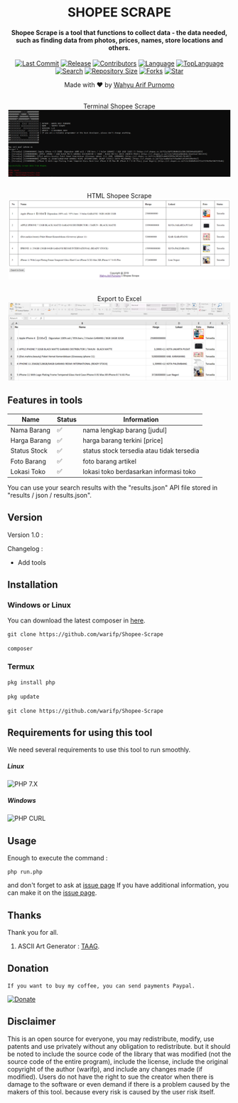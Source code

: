 <H1 align="center">
SHOPEE SCRAPE
</H1>
<H4 align="center">
Shopee Scrape is a tool that functions to collect data - the data needed, such as finding data from photos, prices, names, store locations and others.</br>
</H4>
<p align="center">
<a href="https://github.com/warifp"><img alt="Last Commit" src="https://img.shields.io/github/last-commit/warifp/shopee-scrape"/></a>
<a href="https://github.com/warifp"><img alt="Release" src="https://img.shields.io/github/release-date/warifp/shopee-scrape"/></a>
<a href="https://github.com/warifp"><img alt="Contributors" src="https://img.shields.io/github/contributors/warifp/shopee-scrape"/></a>
<a href="https://github.com/warifp"><img alt="Language" src="https://img.shields.io/github/languages/count/warifp/shopee-scrape"/></a>
<a href="https://github.com/warifp"><img alt="TopLanguage" src="https://img.shields.io/github/languages/top/warifp/shopee-scrape"/></a>
</br>
<a href="https://github.com/warifp"><img alt="Search" src="https://img.shields.io/github/search/warifp/shopee-scrape/scrape"/></a>
<a href="https://github.com/warifp"><img alt="Repository Size" src="https://img.shields.io/github/repo-size/warifp/shopee-scrape"/></a>
<a href="https://github.com/warifp"><img alt="Forks" src="https://img.shields.io/github/forks/warifp/shopee-scrape"/></a>
<a href="https://github.com/warifp"><img alt="Star" src="https://img.shields.io/github/stars/warifp/shopee-scrape"/></a>
</p>

<p align="center">
Made with ❤️ by <a href="https://github.com/warifp">Wahyu Arif Purnomo</a>
</p>

<p align="center">
<a><br> Terminal Shopee Scrape </br></a>
  <img src="images/shopee_scrape_terminal.png" width="500" title="Terminal Shopee Scrape" alt="Terminal Shopee Scrape">
</p>

<p align="center">
<a><br> HTML Shopee Scrape </br></a>
  <img src="images/shopee_scrape_html.png" width="500" title="HTML Result Shopee Scrape" alt="HTML Result Shopee Scrape">
</p>

<p align="center">
<a><br> Export to Excel </br></a>
  <img src="images/shopee_scrape_xls.png" width="500" title="Export to Excel" alt="Export to Excel">
</p>

## Features in tools

| Name                               | Status             | Information                                        |
| ---------------------------------- | ------------------ | -------------------------------------------------- |
| Nama Barang                        | :white_check_mark: | nama lengkap barang [judul]                        |
| Harga Barang                       | :white_check_mark: | harga barang terkini [price]                       |
| Status Stock                       | :white_check_mark: | status stock tersedia atau tidak tersedia          |
| Foto Barang                        | :white_check_mark: | foto barang artikel                                |
| Lokasi Toko                        | :white_check_mark: | lokasi toko berdasarkan informasi toko             |

You can use your search results with the "results.json" API file stored in "results / json / results.json".


## Version

Version 1.0 :

  Changelog :

-   Add tools

## Installation

### Windows or Linux
You can download the latest composer in [here](https://getcomposer.org/download/).

    git clone https://github.com/warifp/Shopee-Scrape

    composer 
    
### Termux

    pkg install php

    pkg update

    git clone https://github.com/warifp/Shopee-Scrape


## Requirements for using this tool

We need several requirements to use this tool to run smoothly.

##### Linux

![PHP 7.X](https://img.shields.io/badge/PHP-7.X-success.svg "PHP 7.X")

##### Windows

![PHP CURL](https://img.shields.io/badge/XAMPP-7.3.5-success.svg "XAMPP 7.X")

## Usage

Enough to execute the command :

    php run.php


and don't forget to ask at [issue page](https://github.com/warifp/Shopee-Scrape/issues)
If you have additional information, you can make it on the [issue page](https://github.com/warifp/Shopee-Scrape/issues).

## Thanks

Thank you for all.

1.  ASCII Art Generator : [TAAG](http://patorjk.com/software/taag).

## Donation

    If you want to buy my coffee, you can send payments Paypal.

[![Donate](https://img.shields.io/badge/Donate-PayPal-green.svg)](https://paypal.me/wahyuarifpurnomo)

## Disclaimer

This is an open source for everyone, you may redistribute, modify, use patents and use privately without any obligation to redistribute. but it should be noted to include the source code of the library that was modified (not the source code of the entire program), include the license, include the original copyright of the author (warifp), and include any changes made (if modified). Users do not have the right to sue the creator when there is damage to the software or even demand if there is a problem caused by the makers of this tool. because every risk is caused by the user risk itself.
